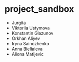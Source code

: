 # project_sandbox

- Jurgita
- Viktoriia Ustymova
- Konstantin Glazunov
- Orkhan Aliyev
- Iryna Sainozhenko
- Anna Bieliaieva
- Aliona Matijevic